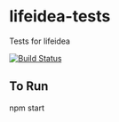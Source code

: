 # lifeidea-tests
Tests for lifeidea

[![Build Status](https://travis-ci.org/Scorpibear/lifeidea-tests.svg?branch=master)](https://travis-ci.org/Scorpibear/lifeidea-tests)

## To Run
npm start
